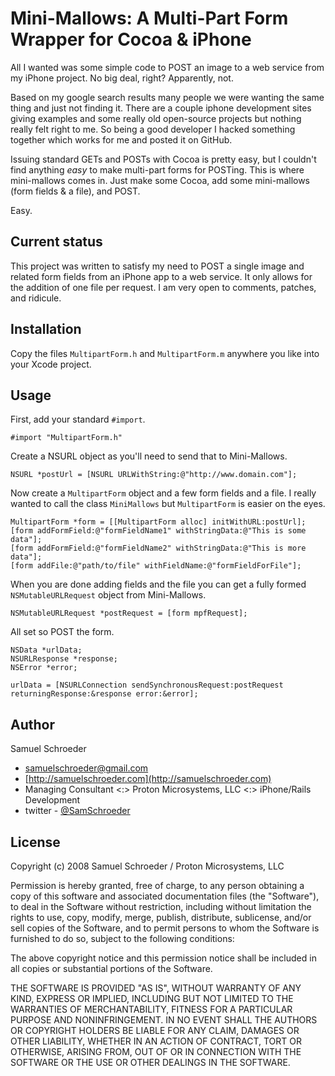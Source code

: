 # Mini-Mallows: A Multi-Part Form Wrapper for Cocoa & iPhone

All I wanted was some simple code to POST an image to a web service from my iPhone project.  No big deal, right?  Apparently, not.

Based on my google search results many people we were wanting the same thing and just not finding it.  There are a couple iphone
development sites giving examples and some really old open-source projects but nothing really felt right to me.  So being a good
developer I hacked something together which works for me and posted it on GitHub.

Issuing standard GETs and POSTs with Cocoa is pretty easy, but I couldn't find anything _easy_ to make multi-part forms for
POSTing.  This is where mini-mallows comes in.  Just make some Cocoa, add some mini-mallows (form fields & a file), and POST.

Easy.

## Current status

This project was written to satisfy my need to POST a single image and related form fields from an iPhone app to a web service.
It only allows for the addition of one file per request.  I am very open to comments, patches, and ridicule.

## Installation

Copy the files `MultipartForm.h` and `MultipartForm.m` anywhere you like into your Xcode project.

## Usage

First, add your standard `#import`.

    #import "MultipartForm.h"

Create a NSURL object as you'll need to send that to Mini-Mallows.

    NSURL *postUrl = [NSURL URLWithString:@"http://www.domain.com"];
    
Now create a `MultipartForm` object and a few form fields and a file.  I really wanted to call the class `MiniMallows` but
`MultipartForm` is easier on the eyes.

    MultipartForm *form = [[MultipartForm alloc] initWithURL:postUrl];
    [form addFormField:@"formFieldName1" withStringData:@"This is some data"];
    [form addFormField:@"formFieldName2" withStringData:@"This is more data"];
    [form addFile:@"path/to/file" withFieldName:@"formFieldForFile"];
    
When you are done adding fields and the file you can get a fully formed `NSMutableURLRequest` object from Mini-Mallows.

    NSMutableURLRequest *postRequest = [form mpfRequest];

All set so POST the form.

    NSData *urlData;
    NSURLResponse *response;
    NSError *error;

    urlData = [NSURLConnection sendSynchronousRequest:postRequest returningResponse:&response error:&error];

## Author

Samuel Schroeder 

* samuelschroeder@gmail.com
* [http://samuelschroeder.com](http://samuelschroeder.com)
* Managing Consultant <:> Proton Microsystems, LLC <:> iPhone/Rails Development
* twitter - [@SamSchroeder](http://twitter.com/SamSchroeder)

## License

Copyright (c) 2008 Samuel Schroeder / Proton Microsystems, LLC

Permission is hereby granted, free of charge, to any person obtaining
a copy of this software and associated documentation files (the
"Software"), to deal in the Software without restriction, including
without limitation the rights to use, copy, modify, merge, publish,
distribute, sublicense, and/or sell copies of the Software, and to
permit persons to whom the Software is furnished to do so, subject to
the following conditions:

The above copyright notice and this permission notice shall be
included in all copies or substantial portions of the Software.

THE SOFTWARE IS PROVIDED "AS IS", WITHOUT WARRANTY OF ANY KIND,
EXPRESS OR IMPLIED, INCLUDING BUT NOT LIMITED TO THE WARRANTIES OF
MERCHANTABILITY, FITNESS FOR A PARTICULAR PURPOSE AND
NONINFRINGEMENT. IN NO EVENT SHALL THE AUTHORS OR COPYRIGHT HOLDERS BE
LIABLE FOR ANY CLAIM, DAMAGES OR OTHER LIABILITY, WHETHER IN AN ACTION
OF CONTRACT, TORT OR OTHERWISE, ARISING FROM, OUT OF OR IN CONNECTION
WITH THE SOFTWARE OR THE USE OR OTHER DEALINGS IN THE SOFTWARE.